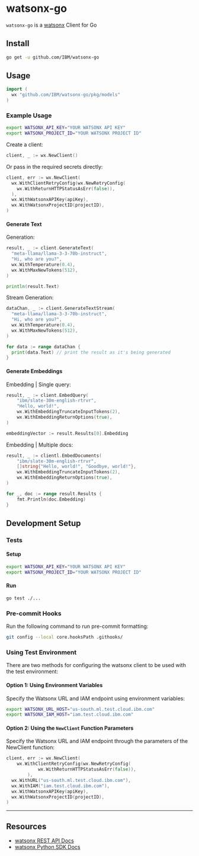 # watsonx-go

`watsonx-go` is a [watsonx](https://www.ibm.com/watsonx) Client for Go

## Install

```sh
go get -u github.com/IBM/watsonx-go
```

## Usage

```go
import (
  wx "github.com/IBM/watsonx-go/pkg/models"
)
```

### Example Usage

```sh
export WATSONX_API_KEY="YOUR WATSONX API KEY"
export WATSONX_PROJECT_ID="YOUR WATSONX PROJECT ID"
```

Create a client:

```go
client, _ := wx.NewClient()
```

Or pass in the required secrets directly:

```go
client, err := wx.NewClient(
  wx.WithClientRetryConfig(wx.NewRetryConfig(
    wx.WithReturnHTTPStatusAsErr(false)),
  ),
  wx.WithWatsonxAPIKey(apiKey),
  wx.WithWatsonxProjectID(projectID),
)
```

#### Generate Text

Generation:

```go
result, _ := client.GenerateText(
  "meta-llama/llama-3-3-70b-instruct",
  "Hi, who are you?",
  wx.WithTemperature(0.4),
  wx.WithMaxNewTokens(512),
)

println(result.Text)
```

Stream Generation:

```go
dataChan, _ := client.GenerateTextStream(
  "meta-llama/llama-3-3-70b-instruct",
  "Hi, who are you?",
  wx.WithTemperature(0.4),
  wx.WithMaxNewTokens(512),
)

for data := range dataChan {
  print(data.Text) // print the result as it's being generated
}
```

#### Generate Embeddings

Embedding | Single query:

```go
result, _ := client.EmbedQuery(
	"ibm/slate-30m-english-rtrvr",
	"Hello, world!",
	wx.WithEmbeddingTruncateInputTokens(2), 
	wx.WithEmbeddingReturnOptions(true),
)

embeddingVector := result.Results[0].Embedding
```

Embedding | Multiple docs:

```go
result, _ := clientl.EmbedDocuments(
    "ibm/slate-30m-english-rtrvr",
    []string{"Hello, world!", "Goodbye, world!"},
    wx.WithEmbeddingTruncateInputTokens(2), 
    wx.WithEmbeddingReturnOptions(true),
)

for _, doc := range result.Results {
    fmt.Println(doc.Embedding)
}
```

## Development Setup

### Tests

#### Setup

```sh
export WATSONX_API_KEY="YOUR WATSONX API KEY"
export WATSONX_PROJECT_ID="YOUR WATSONX PROJECT ID"
```

#### Run

```sh
go test ./...
```

### Pre-commit Hooks

Run the following command to run pre-commit formatting:

```sh
git config --local core.hooksPath .githooks/
```

### Using Test Environment

There are two methods for configuring the watsonx client to be used with the test environment:

#### Option 1: Using Environment Variables

Specify the Watsonx URL and IAM endpoint using environment variables:

```sh
export WATSONX_URL_HOST="us-south.ml.test.cloud.ibm.com"
export WATSONX_IAM_HOST="iam.test.cloud.ibm.com"
```

#### Option 2: Using the `NewClient` Function Parameters

Specify the Watsonx URL and IAM endpoint through the parameters of the NewClient function:

```go
client, err := wx.NewClient(
  	wx.WithClientRetryConfig(wx.NewRetryConfig(
			wx.WithReturnHTTPStatusAsErr(false)),
		),
  wx.WithURL("us-south.ml.test.cloud.ibm.com"),
  wx.WithIAM("iam.test.cloud.ibm.com"),
  wx.WithWatsonxAPIKey(apiKey),
  wx.WithWatsonxProjectID(projectID),
)
```

---

## Resources

- [watsonx REST API Docs](https://cloud.ibm.com/apidocs/watsonx-ai)
- [watsonx Python SDK Docs](https://ibm.github.io/watson-machine-learning-sdk)
